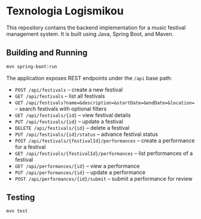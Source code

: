 # Texnologia Logismikou

This repository contains the backend implementation for a music festival management system. It is built using Java, Spring Boot, and Maven.

## Building and Running

```bash
mvn spring-boot:run
```

The application exposes REST endpoints under the `/api` base path:

- `POST /api/festivals` – create a new festival
- `GET /api/festivals` – list all festivals
- `GET /api/festivals?name=&description=&startDate=&endDate=&location=` – search festivals with optional filters
- `GET /api/festivals/{id}` – view festival details
- `PUT /api/festivals/{id}` – update a festival
- `DELETE /api/festivals/{id}` – delete a festival
- `PUT /api/festivals/{id}/status` – advance festival status
- `POST /api/festivals/{festivalId}/performances` – create a performance for a festival
- `GET /api/festivals/{festivalId}/performances` – list performances of a festival
- `GET /api/performances/{id}` – view a performance
- `PUT /api/performances/{id}` – update a performance
- `POST /api/performances/{id}/submit` – submit a performance for review

## Testing

```bash
mvn test
```

